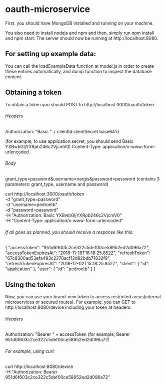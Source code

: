 # oauth-microservice

First, you should have MongoDB installed and running on your machine.

You also need to install nodejs and npm and then, simply run npm install and npm start. The server should now be running at http://localhost:8080.

## For setting up example data:

You can call the loadExampleData function at model.js in order to create these entries automatically, and dump function to inspect the database content.

## Obtaining a token

To obtain a token you should POST to http://localhost:3000/oauth/token.

###### Headers

Authorization: "Basic " + clientId:clientSecret base64'd

(for example, to use application:secret, you should send Basic YXBwbGljYXRpb246c2VjcmV0)
Content-Type: application/x-www-form-urlencoded

###### Body

grant_type=password&username=nargis&password=password
(contains 3 parameters: grant_type, username and password)

curl http://localhost:3000/oauth/token \
	-d "grant_type=password" \
	-d "username=pedroetb" \
	-d "password=password" \
	-H "Authorization: Basic YXBwbGljYXRpb246c2VjcmV0" \
	-H "Content-Type: application/x-www-form-urlencoded"

###### If all goes as planned, you should receive a response like this:

{
	"accessToken": "951d6f603c2ce322c5def00ce58952ed2d096a72",
	"accessTokenExpiresAt": "2018-11-18T16:18:25.852Z",
	"refreshToken": "67c8300ad53efa493c2278acf12d92bdb71832f9",
	"refreshTokenExpiresAt": "2018-12-02T15:18:25.852Z",
	"client": {
		"id": "application"
	},
	"user": {
		"id": "pedroetb"
	}
}


## Using the token

Now, you can use your brand-new token to access restricted areas(internal microservices or secured routes). For example, you can GET to http://localhost:8080/device including your token at headers:

###### Headers

Authorization: "Bearer " + accessToken
(for example, Bearer 951d6f603c2ce322c5def00ce58952ed2d096a72)

###### For example, using curl:

curl http://localhost:8080/device \
	-H "Authorization: Bearer 951d6f603c2ce322c5def00ce58952ed2d096a72"